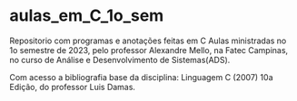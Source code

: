 # aulas_em_C_1o_sem
Repositorio com programas e anotações feitas em C
Aulas ministradas no 1o semestre de 2023, pelo professor Alexandre Mello, 
na Fatec Campinas, no curso de Análise e Desenvolvimento de Sistemas(ADS).

Com acesso a bibliografia base da disciplina: 
Linguagem C (2007) 10a Edição, do professor Luis Damas.
